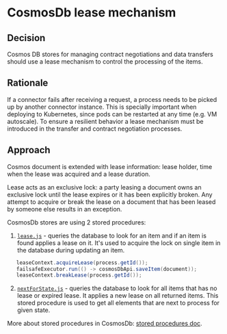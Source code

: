 # CosmosDb lease mechanism

## Decision

Cosmos DB stores for managing contract negotiations and data transfers should use a lease mechanism to control the processing of the items. 

## Rationale

If a connector fails after receiving a request, a process needs to be picked up by another connector instance. This is specially important 
when deploying to Kubernetes, since pods can be restarted at any time (e.g. VM autoscale). To ensure a resilient behavior a lease mechanism must be 
introduced in the transfer and contract negotiation processes.

## Approach

Cosmos document is extended with lease information: lease holder, time when the lease was acquired and a lease duration.
 
Lease acts as an exclusive lock: a party leasing a document owns an exclusive lock until the lease expires or it has been explicitly broken. 
Any attempt to acquire or break the lease on a document that has been leased by someone else results in an exception.

CosmosDb stores are using 2 stored procedures:

1. [`lease.js`](/extensions/azure/cosmos/cosmos-common/src/main/resources/lease.js) - queries the database to look for an item and if an item is found 
   applies a lease on it. It's used to acquire the lock on single item in the 
   database during updating an item.

```java
   leaseContext.acquireLease(process.getId());
   failsafeExecutor.run(() -> cosmosDbApi.saveItem(document));
   leaseContext.breakLease(process.getId());
```

2. [`nextForState.js`](/extensions/azure/cosmos/cosmos-common/src/main/resources/nextForState.js) - queries the database to look for all items that has no 
   lease or expired lease. It applies a new lease on all returned items. This 
   stored procedure is used to get all elements that are next to process for given state.

More about stored procedures in CosmosDb: [stored procedures doc](https://docs.microsoft.com/en-us/rest/api/cosmos-db/stored-procedures).

